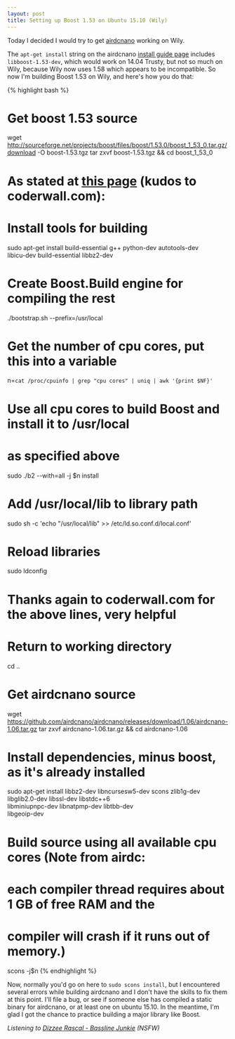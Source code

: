 ```yaml
---
layout: post
title: Setting up Boost 1.53 on Ubuntu 15.10 (Wily)
---
```


Today I decided I would try to get [airdcnano](https://github.com/airdcnano/airdcnano) working on Wily.

The `apt-get install` string on the airdcnano [install guide page](http://www.airdcpp.net/nano-guide) includes `libboost-1.53-dev`, which would work on 14.04 Trusty, but not so much on Wily, because Wily now uses 1.58 which appears to be incompatible. So now I'm building Boost 1.53 on Wily, and here's how you do that:

{% highlight bash %}
# Get boost 1.53 source
wget http://sourceforge.net/projects/boost/files/boost/1.53.0/boost_1_53_0.tar.gz/download -O boost-1.53.tgz
tar zxvf boost-1.53.tgz && cd boost_1_53_0
# As stated at [this page](https://coderwall.com/p/0atfug/installing-boost-1-55-from-source-on-ubuntu-12-04) (kudos to coderwall.com):
# Install tools for building
sudo apt-get install build-essential g++ python-dev autotools-dev \
                         libicu-dev build-essential libbz2-dev
# Create Boost.Build engine for compiling the rest
./bootstrap.sh --prefix=/usr/local
# Get the number of cpu cores, put this into a variable
n=`cat /proc/cpuinfo | grep "cpu cores" | uniq | awk '{print $NF}'`
# Use all cpu cores to build Boost and install it to /usr/local
# as specified above
sudo ./b2 --with=all -j $n install
# Add /usr/local/lib to library path
sudo sh -c 'echo "/usr/local/lib" >> /etc/ld.so.conf.d/local.conf'
# Reload libraries
sudo ldconfig
# Thanks again to coderwall.com for the above lines, very helpful
# Return to working directory
cd ..
# Get airdcnano source
wget https://github.com/airdcnano/airdcnano/releases/download/1.06/airdcnano-1.06.tar.gz
tar zxvf airdcnano-1.06.tar.gz && cd airdcnano-1.06
# Install dependencies, minus boost, as it's already installed
sudo apt-get install libbz2-dev libncursesw5-dev scons zlib1g-dev \
                         libglib2.0-dev libssl-dev libstdc++6 \
                         libminiupnpc-dev libnatpmp-dev libtbb-dev \
                         libgeoip-dev
# Build source using all available cpu cores (Note from airdc:
# each compiler thread requires about 1 GB of free RAM and the
# compiler will crash if it runs out of memory.)
scons -j$n
{% endhighlight %}

Now, normally you'd go on here to `sudo scons install`, but I encountered several errors while building airdcnano and I don't have the skills to fix them at this point. I'll file a bug, or see if someone else has compiled a static binary for airdcnano, or at least one on ubuntu 15.10. In the meantime, I'm glad I got the chance to practice building a major library like Boost.

*Listening to [Dizzee Rascal - Bassline Junkie](https://www.youtube.com/watch?v=D1gl46hh3sQ) (NSFW)*
